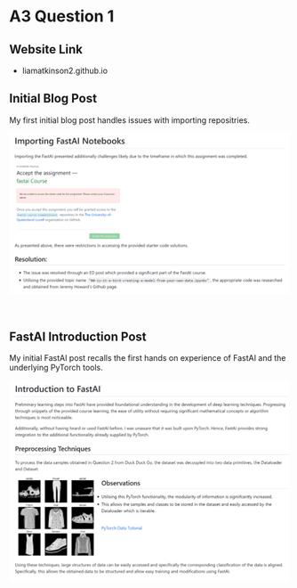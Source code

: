 # A3 Question 1

## Website Link
- liamatkinson2.github.io

## Initial Blog Post

My first initial blog post handles issues with importing repositries.

<kbd> <img src="/images/a1.png" 
     width="800" />
</kbd>

<br/>

## FastAI Introduction Post

My initial FastAI post recalls the first hands on experience of FastAI and the underlying PyTorch tools.

<kbd> <img src="/images/a3.png" 
     width="800" />
</kbd>
     


